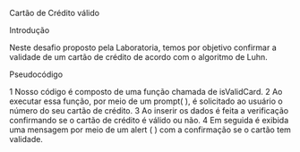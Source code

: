 Cartão de Crédito válido


Introdução

Neste desafio proposto pela Laboratoria, temos por objetivo  confirmar a validade de um cartão de crédito de acordo com o algoritmo de Luhn.



Pseudocódigo


1 Nosso código é composto de uma função chamada de isValidCard.
2 Ao executar essa função, por meio de um prompt( ), é solicitado ao usuário o número do seu cartão de crédito.
3 Ao inserir os dados é feita a verificação confirmando se o cartão de crédito é válido ou não.
4 Em seguida é exibida uma mensagem por meio de um alert ( ) com a confirmação se o cartão tem validade.
